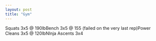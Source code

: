 ```yaml
---
layout: post
title: "Gym"
---
```


Squats 3x5 @ 190lbBench 3x5 @ 155 (failed on the very last rep)Power Cleans 3x5 @ 120lbNInja Ascents 3x4